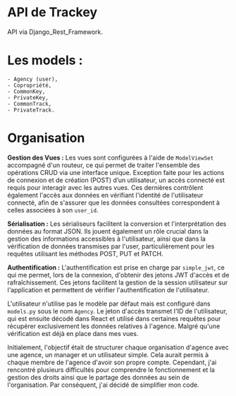 
# API de Trackey

API via Django_Rest_Framework. 

# Les models : 
    - Agency (user), 
    - Copropriété, 
    - CommonKey, 
    - PrivateKey, 
    - CommonTrack, 
    - PrivateTrack. 

# Organisation

**Gestion des Vues :**
Les vues sont configurées à l'aide de `ModelViewSet` accompagné d'un routeur, ce qui permet de traiter l'ensemble des opérations CRUD via une interface unique. Exception faite pour les actions de connexion et de création (POST) d’un utilisateur, un accès connecté est requis pour interagir avec les autres vues. Ces dernières contrôlent également l'accès aux données en vérifiant l'identité de l'utilisateur connecté, afin de s'assurer que les données consultées correspondent à celles associées à son `user_id`. 

**Sérialisation :**
Les sérialiseurs facilitent la conversion et l'interprétation des données au format JSON. Ils jouent également un rôle crucial dans la gestion des informations accessibles à l'utilisateur, ainsi que dans la vérification de données transmises par l'user, particulièrement pour les requêtes utilisant les méthodes POST, PUT et PATCH.


**Authentification :**
L'authentification est prise en charge par `simple_jwt`, ce qui me permet, lors de la connexion, d'obtenir des jetons JWT d'accès et de rafraîchissement. Ces jetons facilitent la gestion de la session utilisateur sur l'application et permettent de vérifier l'authentification de l'utilisateur. 

L'utilisateur n'utilise pas le modèle par défaut mais est configuré dans `models.py` sous le nom `Agency`. Le jeton d'accès transmet l'ID de l'utilisateur, qui est ensuite décodé dans React et utilisé dans certaines requêtes pour récupérer exclusivement les données relatives à l'agence. Malgré qu'une vérification est déjà en place dans mes vues. 

Initialement, l'objectif était de structurer chaque organisation d'agence avec une agence, un manager et un utilisateur simple. Cela aurait permis à chaque membre de l'agence d'avoir son propre compte. Cependant, j'ai rencontré plusieurs difficultés pour comprendre le fonctionnement et la gestion des droits ainsi que le partage des données au sein de l'organisation. Par conséquent, j'ai décidé de simplifier mon code.





